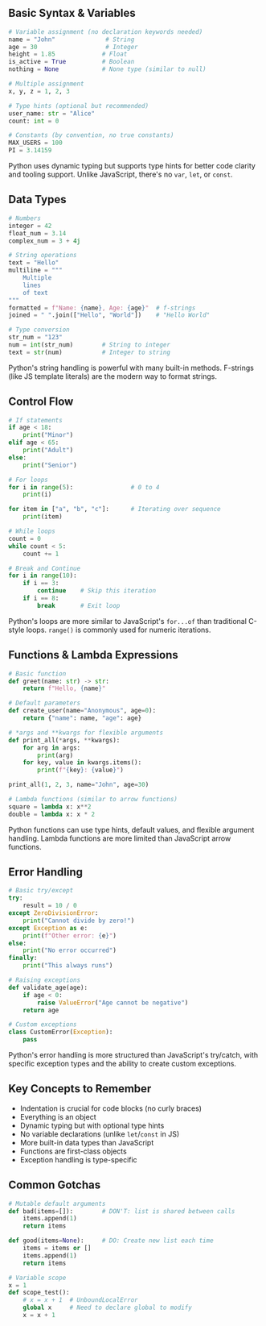 ## Basic Syntax & Variables
```python
# Variable assignment (no declaration keywords needed)
name = "John"              # String
age = 30                   # Integer
height = 1.85             # Float
is_active = True          # Boolean
nothing = None            # None type (similar to null)

# Multiple assignment
x, y, z = 1, 2, 3

# Type hints (optional but recommended)
user_name: str = "Alice"
count: int = 0

# Constants (by convention, no true constants)
MAX_USERS = 100
PI = 3.14159
```
Python uses dynamic typing but supports type hints for better code clarity and tooling support. Unlike JavaScript, there's no `var`, `let`, or `const`.

## Data Types
```python
# Numbers
integer = 42
float_num = 3.14
complex_num = 3 + 4j

# String operations
text = "Hello"
multiline = """
    Multiple
    lines
    of text
"""
formatted = f"Name: {name}, Age: {age}"  # f-strings
joined = " ".join(["Hello", "World"])    # "Hello World"

# Type conversion
str_num = "123"
num = int(str_num)        # String to integer
text = str(num)           # Integer to string
```
Python's string handling is powerful with many built-in methods. F-strings (like JS template literals) are the modern way to format strings.

## Control Flow
```python
# If statements
if age < 18:
    print("Minor")
elif age < 65:
    print("Adult")
else:
    print("Senior")

# For loops
for i in range(5):                # 0 to 4
    print(i)

for item in ["a", "b", "c"]:      # Iterating over sequence
    print(item)

# While loops
count = 0
while count < 5:
    count += 1

# Break and Continue
for i in range(10):
    if i == 3:
        continue    # Skip this iteration
    if i == 8:
        break       # Exit loop
```
Python's loops are more similar to JavaScript's `for...of` than traditional C-style loops. `range()` is commonly used for numeric iterations.

## Functions & Lambda Expressions
```python
# Basic function
def greet(name: str) -> str:
    return f"Hello, {name}"

# Default parameters
def create_user(name="Anonymous", age=0):
    return {"name": name, "age": age}

# *args and **kwargs for flexible arguments
def print_all(*args, **kwargs):
    for arg in args:
        print(arg)
    for key, value in kwargs.items():
        print(f"{key}: {value}")

print_all(1, 2, 3, name="John", age=30)

# Lambda functions (similar to arrow functions)
square = lambda x: x**2
double = lambda x: x * 2
```
Python functions can use type hints, default values, and flexible argument handling. Lambda functions are more limited than JavaScript arrow functions.

## Error Handling
```python
# Basic try/except
try:
    result = 10 / 0
except ZeroDivisionError:
    print("Cannot divide by zero!")
except Exception as e:
    print(f"Other error: {e}")
else:
    print("No error occurred")
finally:
    print("This always runs")

# Raising exceptions
def validate_age(age):
    if age < 0:
        raise ValueError("Age cannot be negative")
    return age

# Custom exceptions
class CustomError(Exception):
    pass
```
Python's error handling is more structured than JavaScript's try/catch, with specific exception types and the ability to create custom exceptions.

## Key Concepts to Remember
- Indentation is crucial for code blocks (no curly braces)
- Everything is an object
- Dynamic typing but with optional type hints
- No variable declarations (unlike `let`/`const` in JS)
- More built-in data types than JavaScript
- Functions are first-class objects
- Exception handling is type-specific

## Common Gotchas
```python
# Mutable default arguments
def bad(items=[]):        # DON'T: list is shared between calls
    items.append(1)
    return items

def good(items=None):     # DO: Create new list each time
    items = items or []
    items.append(1)
    return items

# Variable scope
x = 1
def scope_test():
    # x = x + 1  # UnboundLocalError
    global x     # Need to declare global to modify
    x = x + 1
```


